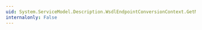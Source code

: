 ```yaml
---
uid: System.ServiceModel.Description.WsdlEndpointConversionContext.GetMessageBinding(System.ServiceModel.Description.MessageDescription)
internalonly: False
---
```

